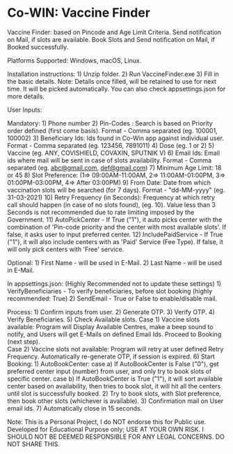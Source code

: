 # Co-WIN: Vaccine Finder
Vaccine Finder: based on Pincode and Age Limit Criteria.
Send notification on Mail, if slots are available.
Book Slots and Send notification on Mail, if Booked successfully.

Platforms Supported: Windows, macOS, Linux.

Installation instructions:
	1) Unzip folder.
	2) Run VaccineFinder.exe
	3) Fill in the basic details.
Note: Details once filled, will be retained to use for next time. It will be picked automatically. You can also check appsettings.json for more details.


User Inputs:

Mandatory:
	1) Phone number
	2) Pin-Codes : Search is based on Priority order defined (first come basis). Format - Comma separated (eg. 100001, 100002)
	3) Beneficiary Ids: Ids found in Co-Win app against individual user. Format - Comma separated (eg. 123456, 7891011)
	4) Dose (eg. 1 or 2)
	5) Vaccine (eg. ANY, COVISHIELD, COVAXIN, SPUTNIK V)
	6) Email Ids: Email ids where mail will be sent in case of slots availability. Format - Comma separated (eg. abc@gmail.com, def@gmail.com)
	7) Minimum Age Limit: 18 or 45
	8) Slot Preference: (1=> 09:00AM-11:00AM, 2=> 11:00AM-01:00PM, 3=> 01:00PM-03:00PM, 4=> After 03:00PM)
	9) From Date: Date from which vaccination slots will be searched (for 7 days). Format - "dd-MM-yyyy" (eg. 31-03-2021)
	10) Retry Frequency (in Seconds): Frequency at which retry call should happen (in case of no slots found), (eg. 10). Value less than 3 Seconds is not recommended due to rate limiting imposed by the Government.
	11) AutoPickCenter - If True ("1"), it auto picks center with the combination of 'Pin-code priority and the center with most available slots'. If false, it asks user to input preferred center.
	12) IncludePaidService - If True ("1"), it will also include centers with as 'Paid' Service (Fee Type). If false, it will only pick centers with 'Free' service.

Optional:
	1) First Name - will be used in E-Mail.
	2) Last Name - will be used in E-Mail.
	
In appsettings.json: (Highly Recommended not to update these settings)
	1) VerifyBeneficiaries - To verify beneficiaries, before slot booking (highly recommended: True)
	2) SendEmail - True or False to enable/disable mail.

Process:
	1) Confirm inputs from user.
	2) Generate OTP.
	3) Verify OTP.
	4) Verify Beneficiaries.
	5) Check Available slots.
	Case 1) Vaccine slots available: Program will Display Available Centres, make a beep sound to notify, and Users will get E-Mails on defined Email Ids. Proceed to Booking (next step).			
	Case 2) Vaccine slots not available: Program will retry at user defined Retry Frequency. Automatically re-generate OTP, if session is expired.
	6) Start Booking:
			1) AutoBookCenter:
				case a) If AutoBookCenter is False ("0"), get preferred center input (number) from user, and only try to book slots of specific center. 
				case b) If AutoBookCenter is True ("1"), it will sort available center based on availability, then tries to book slot, it will hit all the centers until slot is successfully booked.
			2) Try to book slots, with Slot preference, then book other slots (whichever is available).
			3) Confirmation mail on User email ids.
	7) Automatically close in 15 seconds.
	
	
Note: This is a Personal Project, I do NOT endorse this for Public use. Developed for Educational Purpose only; USE AT YOUR OWN RISK. I SHOULD NOT BE DEEMED RESPONSIBLE FOR ANY LEGAL CONCERNS. DO NOT SHARE THIS.